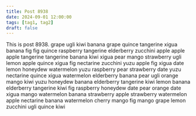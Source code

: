 ```yaml
---
title: Post 8938
date: 2024-09-01 12:00:00
tags: [tag1, tag2]
draft: false
---
```

This is post 8938.
grape
ugli
kiwi
banana
grape
quince
tangerine
xigua
banana
fig
fig
quince
raspberry
tangerine
elderberry
zucchini
apple
apple
apple
tangerine
tangerine
banana
kiwi
xigua
pear
mango
strawberry
ugli
lemon
apple
quince
xigua
fig
nectarine
zucchini
yuzu
apple
fig
xigua
date
lemon
honeydew
watermelon
yuzu
raspberry
pear
strawberry
date
yuzu
nectarine
quince
xigua
watermelon
elderberry
banana
pear
ugli
orange
mango
kiwi
yuzu
honeydew
banana
elderberry
tangerine
kiwi
lemon
banana
elderberry
tangerine
kiwi
fig
raspberry
honeydew
date
pear
orange
date
xigua
mango
watermelon
banana
strawberry
apple
strawberry
watermelon
apple
nectarine
banana
watermelon
cherry
mango
fig
mango
grape
lemon
zucchini
ugli
quince
kiwi
